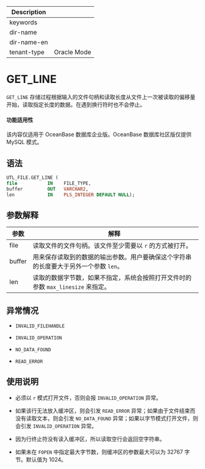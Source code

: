 | Description   |                 |
|---------------|-----------------|
| keywords      |                 |
| dir-name      |                 |
| dir-name-en   |                 |
| tenant-type   | Oracle Mode     |

# GET_LINE

`GET_LINE` 存储过程根据输入的文件句柄和读取长度从文件上一次被读取的偏移量开始，读取指定长度的数据。在遇到换行符时也不会停止。

  <main id="notice" >
    <h4>功能适用性</h4>
    <p>该内容仅适用于 OceanBase 数据库企业版。OceanBase 数据库社区版仅提供 MySQL 模式。</p>
  </main>

## 语法

```sql
UTL_FILE.GET_LINE (
file           IN    FILE_TYPE,
buffer         OUT   VARCHAR2,
len            IN    PLS_INTEGER DEFAULT NULL);
```



## 参数解释



|   参数   |                        解释                        |
|--------|--------------------------------------------------|
| file   | 读取文件的文件句柄。该文件至少需要以 `r` 的方式被打开。                   |
| buffer | 用来保存读取到的数据的输出参数。用户要确保这个字符串的长度要大于另外一个参数 `len`。    |
| len    | 读取的数据字节数，如果不指定，系统会按照打开文件时的参数 `max_linesize` 来指定。 |



## 异常情况

* `INVALID_FILEHANDLE`

  

* `INVALID_OPERATION`

  

* `NO_DATA_FOUND`

  

* `READ_ERROR`

  




## 使用说明

* 必须以 `r` 模式打开文件，否则会报 `INVALID_OPERATION` 异常。

  

* 如果该行无法放入缓冲区，则会引发 `READ_ERROR` 异常；如果由于文件结束而没有读取文本，则会引发 `NO_DATA_FOUND` 异常；如果以字节模式打开文件，则会引发 `INVALID_OPERATION` 异常。

  

* 因为行终止符没有读入缓冲区，所以读取空行会返回空字符串。

  

* 如果未在 `FOPEN` 中指定最大字节数，则缓冲区的参数最大可以为 32767 字节。默认值为 1024。

  



